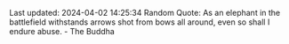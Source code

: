 Last updated: 2024-04-02 14:25:34
Random Quote: As an elephant in the battlefield withstands arrows shot from bows all around, even so shall I endure abuse. - The Buddha